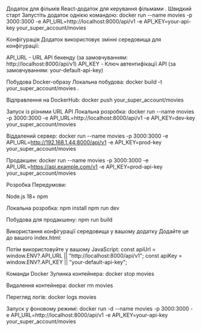 Додаток для фільмів
React-додаток для керування фільмами .
Швидкий старт
Запустіть додаток однією командою:
docker run --name movies -p 3000:3000 -e API_URL=http://localhost:8000/api/v1 -e API_KEY=your-api-key your_super_account/movies

Конфігурація
Додаток використовує змінні середовища для конфігурації:

API_URL - URL API бекенду (за замовчуванням: http://localhost:8000/api/v1)
API_KEY - Ключ автентифікації API (за замовчуванням: your-default-api-key)

Побудова Docker-образу
Локальна побудова:
docker build -t your_super_account/movies .

Відправлення на DockerHub:
docker push your_super_account/movies

Запуск із різними URL API
Локальна розробка:
docker run --name movies -p 3000:3000 -e API_URL=http://localhost:8000/api/v1 -e API_KEY=dev-key your_super_account/movies

Віддалений сервер:
docker run --name movies -p 3000:3000 -e API_URL=http://192.168.1.44:8000/api/v1 -e API_KEY=prod-key your_super_account/movies

Продакшен:
docker run --name movies -p 3000:3000 -e API_URL=https://api.example.com/v1 -e API_KEY=prod-api-key your_super_account/movies

Розробка
Передумови:

Node.js 18+
npm

Локальна розробка:
npm install
npm run dev

Побудова для продакшену:
npm run build

Використання конфігурації середовища у вашому додатку
Додайте це до вашого index.html:

<script src="/env.js"></script>

Потім використовуйте у вашому JavaScript:
const apiUrl = window.ENV?.API_URL || "http://localhost:8000/api/v1";
const apiKey = window.ENV?.API_KEY || "your-default-api-key";

Команди Docker
Зупинка контейнера:
docker stop movies

Видалення контейнера:
docker rm movies

Перегляд логів:
docker logs movies

Запуск у фоновому режимі:
docker run -d --name movies -p 3000:3000 -e API_URL=http://localhost:8000/api/v1 -e API_KEY=your-api-key your_super_account/movies
